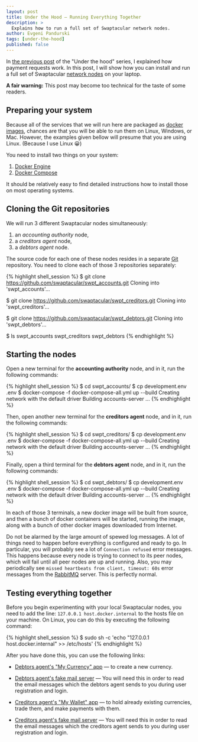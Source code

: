```yaml
---
layout: post
title: Under the Hood — Running Everything Together
description: >
  Explains how to run a full set of Swaptacular network nodes.
author: Evgeni Pandurski
tags: [under-the-hood]
published: false
---
```


In [the previous post](/2023/10/27/under-the-hood-payment-requests/)
of the "Under the hood" series, I explained how payment requests work.
In this post, I will show how you can install and run a full set of
Swaptacular [network nodes](/overview/) on your laptop.

**A fair warning:** This post may become too technical for the taste
of some readers.

<!--more-->

## Preparing your system

Because all of the services that we will run here are packaged as
[docker images](https://www.geeksforgeeks.org/what-is-docker-images/),
chances are that you will be able to run them on Linux, Windows, or
Mac. However, the examples given bellow will presume that you are
using Linux. (Because I use Linux 😀)

You need to install two things on your system:

1. [Docker Engine](https://docs.docker.com/engine/)
2. [Docker Compose](https://docs.docker.com/compose/)

It should be relatively easy to find detailed instructions how to
install those on most operating systems.

## Cloning the Git repositories

We will run 3 different Swaptacular nodes simultaneously:

1. an *accounting authority* node,
2. a *creditors agent* node,
3. a *debtors agent* node.

The source code for each one of these nodes resides in a separate
[Git](https://git-scm.com/) repository. You need to clone each of
those 3 repositories separately:

{% highlight shell_session %}
$ git clone https://github.com/swaptacular/swpt_accounts.git
Cloning into 'swpt_accounts'...

$ git clone https://github.com/swaptacular/swpt_creditors.git
Cloning into 'swpt_creditors'...

$ git clone https://github.com/swaptacular/swpt_debtors.git
Cloning into 'swpt_debtors'...

$ ls
swpt_accounts  swpt_creditors  swpt_debtors
{% endhighlight %}

## Starting the nodes

Open a new terminal for the **accounting authority** node, and in it,
run the following commands:

{% highlight shell_session %}
$ cd swpt_accounts/
$ cp development.env .env
$ docker-compose -f docker-compose-all.yml up --build
Creating network with the default driver
Building accounts-server
...
{% endhighlight %}

Then, open another new terminal for the **creditors agent** node, and
in it, run the following commands:

{% highlight shell_session %}
$ cd swpt_creditors/
$ cp development.env .env
$ docker-compose -f docker-compose-all.yml up --build
Creating network with the default driver
Building accounts-server
...
{% endhighlight %}


Finally, open a third terminal for the **debtors agent** node, and in
it, run the following commands:

{% highlight shell_session %}
$ cd swpt_debtors/
$ cp development.env .env
$ docker-compose -f docker-compose-all.yml up --build
Creating network with the default driver
Building accounts-server
...
{% endhighlight %}

In each of those 3 terminals, a new docker image will be built from
source, and then a bunch of docker containers will be started, running
the image, along with a bunch of other docker images downloaded from
Internet.

Do not be alarmed by the large amount of spewed log messages. A lot of
things need to happen before everything is configured and ready to go.
In particular, you will probably see a lot of `Connection refused`
error messages. This happens because every node is trying to connect
to its peer nodes, which will fail until all peer nodes are up and
running. Also, you may periodically see `missed heartbeats from
client, timeout: 60s` error messages from the
[RabbitMQ](https://www.rabbitmq.com/) server. This is perfectly
normal.

## Testing everything together

Before you begin experimenting with your local Swaptacular nodes, you
need to add the line: `127.0.0.1 host.docker.internal` to the hosts
file on your machine. On Linux, you can do this by executing the
following command:

{% highlight shell_session %}
$ sudo sh -c 'echo "127.0.0.1 host.docker.internal" >> /etc/hosts'
{% endhighlight %}

After you have done this, you can use the following links:

* [Debtors agent's "My Currency"
  app](https://host.docker.internal:44302/debtors-webapp/) — to create
  a new currency.

* [Debtors agent's fake mail server](http://localhost:8026/) — You
  will need this in order to read the email messages which the debtors
  agent sends to you during user registration and login.

* [Creditors agent's "My Wallet"
  app](https://localhost:44301/creditors-webapp/) — to hold already
  existing currencies, trade them, and make payments with them.

* [Creditors agent's fake mail server](http://localhost:8025/) — You
  will need this in order to read the email messages which the
  creditors agent sends to you during user registration and login.
